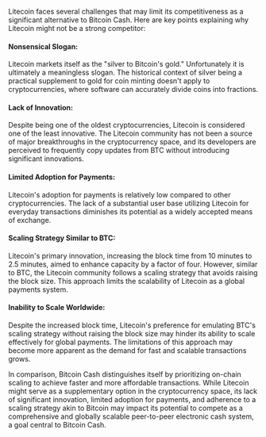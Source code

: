 Litecoin faces several challenges that may limit its competitiveness as a significant alternative to Bitcoin Cash. Here are key points explaining why Litecoin might not be a strong competitor:

#### Nonsensical Slogan: 

Litecoin markets itself as the "silver to Bitcoin's gold." Unfortunately it is ultimately a meaningless slogan. The historical context of silver being a practical supplement to gold for coin minting doesn't apply to cryptocurrencies, where software can accurately divide coins into fractions.

#### Lack of Innovation: 

Despite being one of the oldest cryptocurrencies, Litecoin is considered one of the least innovative. The Litecoin community has not been a source of major breakthroughs in the cryptocurrency space, and its developers are perceived to frequently copy updates from BTC without introducing significant innovations.

#### Limited Adoption for Payments: 

Litecoin's adoption for payments is relatively low compared to other cryptocurrencies. The lack of a substantial user base utilizing Litecoin for everyday transactions diminishes its potential as a widely accepted means of exchange.

#### Scaling Strategy Similar to BTC: 

Litecoin's primary innovation, increasing the block time from 10 minutes to 2.5 minutes, aimed to enhance capacity by a factor of four. However, similar to BTC, the Litecoin community follows a scaling strategy that avoids raising the block size. This approach limits the scalability of Litecoin as a global payments system.

#### Inability to Scale Worldwide: 

Despite the increased block time, Litecoin's preference for emulating BTC's scaling strategy without raising the block size may hinder its ability to scale effectively for global payments. The limitations of this approach may become more apparent as the demand for fast and scalable transactions grows.

In comparison, Bitcoin Cash distinguishes itself by prioritizing on-chain scaling to achieve faster and more affordable transactions. While Litecoin might serve as a supplementary option in the cryptocurrency space, its lack of significant innovation, limited adoption for payments, and adherence to a scaling strategy akin to Bitcoin may impact its potential to compete as a comprehensive and globally scalable peer-to-peer electronic cash system, a goal central to Bitcoin Cash.